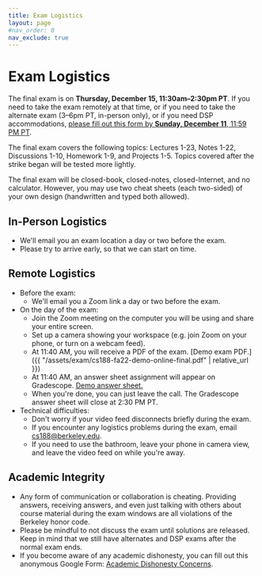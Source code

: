 ```yaml
---
title: Exam Logistics
layout: page
#nav_order: 0
nav_exclude: true
---
```


# Exam Logistics

The final exam is on **Thursday, December 15, 11:30am–2:30pm PT**. If you need to take the exam remotely at that time, or if you need to take the alternate exam (3–6pm PT, in-person only), or if you need DSP accommodations, [please fill out this form by **Sunday, December 11**, 11:59 PM PT](https://docs.google.com/forms/d/e/1FAIpQLSf8NqNxRYpDBZaHmuPuV_2nAWedin9QNCX9i9lg4XjnvNSj3Q/viewform).

The final exam covers the following topics: Lectures 1-23, Notes 1-22, Discussions 1-10, Homework 1-9, and Projects 1-5. Topics covered after the strike began will be tested more lightly.

The final exam will be closed-book, closed-notes, closed-Internet, and no calculator. However, you may use two cheat sheets (each two-sided) of your own design (handwritten and typed both allowed).

## In-Person Logistics

- We'll email you an exam location a day or two before the exam.
- Please try to arrive early, so that we can start on time.

## Remote Logistics

- Before the exam:
    - We'll email you a Zoom link a day or two before the exam.
- On the day of the exam:
    - Join the Zoom meeting on the computer you will be using and share your entire screen.
    - Set up a camera showing your workspace (e.g. join Zoom on your phone, or turn on a webcam feed).
    - At 11:40 AM, you will receive a PDF of the exam. [Demo exam PDF.]({{ "/assets/exam/cs188-fa22-demo-online-final.pdf" | relative_url }})
    - At 11:40 AM, an answer sheet assignment will appear on Gradescope. [Demo answer sheet.](https://www.gradescope.com/courses/419636/assignments/2507549)
    - When you're done, you can just leave the call. The Gradescope answer sheet will close at 2:30 PM PT.
- Technical difficulties:
    - Don't worry if your video feed disconnects briefly during the exam.
    - If you encounter any logistics problems during the exam, email cs188@berkeley.edu.
    - If you need to use the bathroom, leave your phone in camera view, and leave the video feed on while you're away.

## Academic Integrity

- Any form of communication or collaboration is cheating. Providing answers, receiving answers, and even just talking with others about course material during the exam windows are all violations of the Berkeley honor code.
- Please be mindful to not discuss the exam until solutions are released. Keep in mind that we still have alternates and DSP exams after the normal exam ends.
- If you become aware of any academic dishonesty, you can fill out this anonymous Google Form: [Academic Dishonesty Concerns](https://forms.gle/yiRop1qnTqDdsvLt8).
